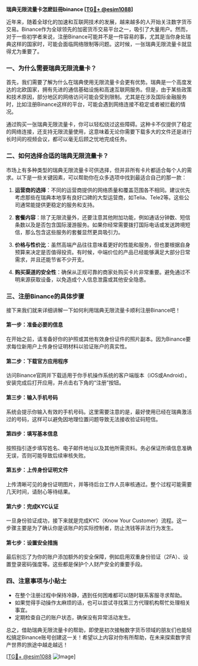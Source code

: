 **瑞典无限流量卡怎麽註冊binance [[TG💪+ @esim1088](https://t.me/s/esim1088)]**

近年来，随着全球化的加速和互联网技术的发展，越来越多的人开始关注数字货币交易。Binance作为全球领先的加密货币交易平台之一，吸引了大量用户。然而，对于一些初学者来说，注册Binance可能并不是一件容易的事，尤其是当你身处瑞典这样的国家时，可能会面临网络限制等问题。这时候，一张瑞典无限流量卡就显得尤为重要了。

### **一、为什么需要瑞典无限流量卡？**

首先，我们需要了解为什么在瑞典使用无限流量卡会更有优势。瑞典是一个高度发达的北欧国家，拥有先进的通信基础设施和高速互联网服务。但是，由于某些政策和技术原因，部分地区的网络访问可能会受到限制。尤其是在涉及国际金融服务时，比如注册Binance这样的平台，可能会遇到网络连接不稳定或者被拦截的情况。

通过购买一张瑞典无限流量卡，你可以轻松绕过这些障碍。这种卡不仅提供了稳定的网络连接，还支持无限流量使用，这意味着无论你需要下载多大的文件还是进行长时间的视频会议，都可以毫无后顾之忧地完成任务。

### **二、如何选择合适的瑞典无限流量卡？**

市场上有多种类型的瑞典无限流量卡可供选择，但并非所有卡片都适合每个人的需求。以下是一些关键因素，可以帮助你在众多选项中找到最适合自己的那一款：

1. **运营商的选择**：不同的运营商提供的网络质量和覆盖范围各不相同。建议优先考虑那些在瑞典本地享有良好口碑的大型运营商，如Telia、Tele2等。这些公司通常能提供更稳定的服务和支持。
   
2. **套餐内容**：除了无限流量外，还要注意其他附加功能，例如通话分钟数、短信条数以及是否包含国际漫游服务。如果你经常需要拨打国际电话或发送跨境短信，那么包含这些服务的套餐显然更具吸引力。

3. **价格与性价比**：虽然高端产品往往意味着更好的性能和服务，但也要根据自身预算来决定是否值得投资。有时候，中端价位的产品已经能够满足大部分日常需求，并且还能节省不少开支。

4. **购买渠道的安全性**：确保从正规可靠的商家处购买卡片非常重要。避免通过不明来源获取设备，以免造成个人信息泄露或其他安全隐患。

### **三、注册Binance的具体步骤**

接下来我们就来详细讲解一下如何利用瑞典无限流量卡顺利注册Binance吧！

#### **第一步：准备必要的信息**
在开始之前，请准备好你的护照或其他有效身份证件的照片副本。因为Binance要求每位新用户上传身份证明材料以验证账户的真实性。

#### **第二步：下载官方应用程序**
访问Binance官网并下载适用于你手机操作系统的客户端版本（iOS或Android）。安装完成后打开应用，并点击右下角的“注册”按钮。

#### **第三步：输入手机号码**
系统会提示你输入有效的手机号码。这里需要注意的是，最好使用已经在瑞典激活过的号码，这样可以避免因地理位置问题导致无法接收验证码短信。

#### **第四步：填写基本信息**
按照指引逐步填写姓名、电子邮件地址以及其他所需资料。务必保证所填信息准确无误，否则可能导致后续审核失败。

#### **第五步：上传身份证明文件**
上传清晰可见的身份证明图片，并等待后台工作人员审核通过。整个过程可能需要几天时间，请耐心等待结果。

#### **第六步：完成KYC认证**
一旦身份验证成功，接下来就是完成KYC（Know Your Customer）流程。这一步骤主要是为了确认你是该账户的实际控制者，防止洗钱等非法行为发生。

#### **第七步：设置安全措施**
最后别忘了为你的账户添加额外的安全保障，例如启用双重身份验证（2FA）、设置登录密码强度等。这些都是保护个人财产安全的重要手段。

### **四、注意事项与小贴士**

- 在整个注册过程中保持冷静，遇到任何困难都可以随时联系客服寻求帮助。
- 如果觉得手动操作太麻烦的话，也可以尝试寻找第三方代理机构帮忙处理相关事宜。
- 定期检查自己的账户状态，确保没有异常活动发生。

总之，借助瑞典无限流量卡的帮助，即使是初次接触数字货币领域的朋友们也能轻松搞定Binance账号创建这一关！希望以上内容对你有所帮助，在未来探索数字资产世界的旅途中越走越远！

[[TG💪+ @esim1088](https://t.me/s/esim1088) ![Image](https://i.postimg.cc/4NQfJmqS/Snipaste-2025-05-13-00-14-12.png)]